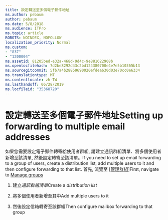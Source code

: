 ```yaml
---
title: 設定轉送至多個電子郵件地址
ms.author: pebaum
author: pebaum
ms.date: 5/8/2018
ms.audience: ITPro
ms.topic: article
ROBOTS: NOINDEX, NOFOLLOW
localization_priority: Normal
ms.custom:
- "837"
- "1200004"
ms.assetid: 81205bed-e32a-468d-9d4c-9e881622908b
ms.openlocfilehash: 7d2be8292d43c2bd124380700e4e7e5b10365b13
ms.sourcegitcommit: 5fb7a4b28859690020efdea630d03e70cc0e6334
ms.translationtype: MT
ms.contentlocale: zh-TW
ms.lasthandoff: 06/28/2019
ms.locfileid: "35368720"
---
```

# <a name="setting-up-forwarding-to-multiple-email-addresses"></a><span data-ttu-id="64c00-102">設定轉送至多個電子郵件地址</span><span class="sxs-lookup"><span data-stu-id="64c00-102">Setting up forwarding to multiple email addresses</span></span>

<span data-ttu-id="64c00-103">如果您需要設定電子郵件轉寄給使用者群組, 請建立通訊群組清單、將多個使用者新增至該清單, 然後設定轉寄至該清單。</span><span class="sxs-lookup"><span data-stu-id="64c00-103">If you need to set up email forwarding to a group of users, create a distribution list, add multiple users to it and then configure forwarding to that list.</span></span> <span data-ttu-id="64c00-104">首先, 流覽至 [[管理群組](https://portal.office.com/adminportal/home#/groups)]</span><span class="sxs-lookup"><span data-stu-id="64c00-104">First, navigate to [Manage groups](https://portal.office.com/adminportal/home#/groups)</span></span>
  
1. <span data-ttu-id="64c00-105">建立*通訊群組清單*</span><span class="sxs-lookup"><span data-stu-id="64c00-105">Create a  *distribution list*</span></span>

2. <span data-ttu-id="64c00-106">將多個使用者新增至其中</span><span class="sxs-lookup"><span data-stu-id="64c00-106">Add multiple users to it</span></span>

3. <span data-ttu-id="64c00-107">然後設定信箱轉寄至該群組</span><span class="sxs-lookup"><span data-stu-id="64c00-107">Then configure mailbox forwarding to that group</span></span>
